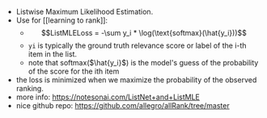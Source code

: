 - Listwise Maximum Likelihood Estimation.
- Use for [[learning to rank]]:
	- $$ListMLELoss = -\sum y_i * \log(\text{softmax}(\hat{y_i}))$$
	- `yi` is typically the ground truth relevance score or label of the i-th item in the list.
	- note that softmax($\hat{y_i}$) is the model's guess of the probability of the score for the ith item
- the loss is minimized when we maximize the probability of the observed ranking.
- more info: https://notesonai.com/ListNet+and+ListMLE
- nice github repo: https://github.com/allegro/allRank/tree/master